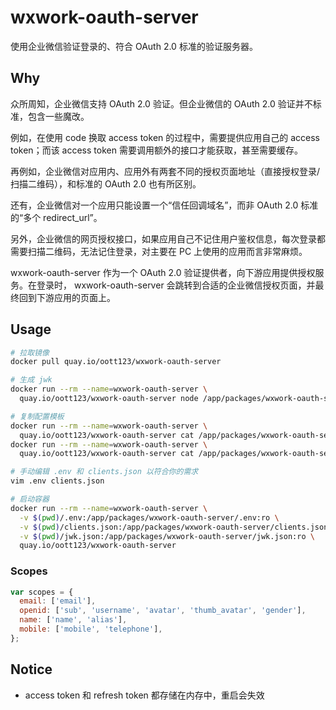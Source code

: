 # wxwork-oauth-server

使用企业微信验证登录的、符合 OAuth 2.0 标准的验证服务器。

## Why

众所周知，企业微信支持 OAuth 2.0 验证。但企业微信的 OAuth 2.0 验证并不标准，包含一些魔改。

例如，在使用 code 换取 access token 的过程中，需要提供应用自己的 access token；而该 access token 需要调用额外的接口才能获取，甚至需要缓存。

再例如，企业微信对应用内、应用外有两套不同的授权页面地址（直接授权登录/扫描二维码），和标准的 OAuth 2.0 也有所区别。

还有，企业微信对一个应用只能设置一个“信任回调域名”，而非 OAuth 2.0 标准的“多个 redirect_url”。

另外，企业微信的网页授权接口，如果应用自己不记住用户鉴权信息，每次登录都需要扫描二维码，无法记住登录，对主要在 PC 上使用的应用而言非常麻烦。

wxwork-oauth-server 作为一个 OAuth 2.0 验证提供者，向下游应用提供授权服务。在登录时， wxwork-oauth-server 会跳转到合适的企业微信授权页面，并最终回到下游应用的页面上。

## Usage

```bash
# 拉取镜像
docker pull quay.io/oott123/wxwork-oauth-server

# 生成 jwk
docker run --rm --name=wxwork-oauth-server \
  quay.io/oott123/wxwork-oauth-server node /app/packages/wxwork-oauth-server/dist/tools/jwk.js > jwk.json

# 复制配置模板
docker run --rm --name=wxwork-oauth-server \
  quay.io/oott123/wxwork-oauth-server cat /app/packages/wxwork-oauth-server/config-examples/clients.json > clients.json
docker run --rm --name=wxwork-oauth-server \
  quay.io/oott123/wxwork-oauth-server cat /app/packages/wxwork-oauth-server/.env.example > .env

# 手动编辑 .env 和 clients.json 以符合你的需求
vim .env clients.json

# 启动容器
docker run --rm --name=wxwork-oauth-server \
  -v $(pwd)/.env:/app/packages/wxwork-oauth-server/.env:ro \
  -v $(pwd)/clients.json:/app/packages/wxwork-oauth-server/clients.json:ro \
  -v $(pwd)/jwk.json:/app/packages/wxwork-oauth-server/jwk.json:ro \
  quay.io/oott123/wxwork-oauth-server
```

### Scopes

```js
var scopes = {
  email: ['email'],
  openid: ['sub', 'username', 'avatar', 'thumb_avatar', 'gender'],
  name: ['name', 'alias'],
  mobile: ['mobile', 'telephone'],
};
```

## Notice

* access token 和 refresh token 都存储在内存中，重启会失效
